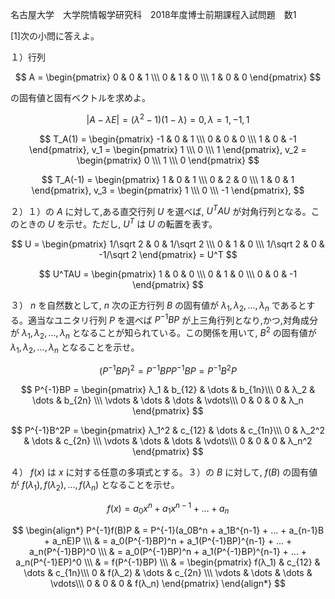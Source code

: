 名古屋大学　大学院情報学研究科　2018年度博士前期課程入試問題　数1

\[1]次の小問に答えよ。

１）行列

$$
    A = \begin{pmatrix} 0 & 0 & 1 \\\ 0 & 1 & 0 \\\ 1 & 0 & 0 \end{pmatrix}
$$

の固有値と固有ベクトルを求めよ。

$$
    |A-λE| = (λ^2 - 1)(1 - λ) = 0, λ = 1, -1, 1
$$

$$
    T_A(1) = \begin{pmatrix} -1 & 0 & 1 \\\ 0 & 0 & 0 \\\ 1 & 0 & -1 \end{pmatrix}, 
    v_1 = \begin{pmatrix} 1 \\\ 0 \\\ 1  \end{pmatrix}, v_2 = \begin{pmatrix} 0 \\\ 1 \\\ 0  \end{pmatrix}
$$

$$
    T_A(-1) = \begin{pmatrix} 1 & 0 & 1 \\\ 0 & 2 & 0 \\\ 1 & 0 & 1 \end{pmatrix}, 
    v_3 = \begin{pmatrix} 1 \\\ 0 \\\ -1  \end{pmatrix}, 
$$

２）１）の $A$ に対して,ある直交行列 $U$ を選べば, $U^TAU$ が対角行列となる。このときの $U$ を示せ。ただし, $U^T$ は $U$ の転置を表す。

$$
    U = \begin{pmatrix} 1/\sqrt 2 & 0 & 1/\sqrt 2 \\\ 0 & 1 & 0 \\\ 1/\sqrt 2 & 0 & -1/\sqrt 2 \end{pmatrix} = U^T
$$

$$
    U^TAU = \begin{pmatrix} 1 & 0 & 0 \\\ 0 & 1 & 0 \\\ 0 & 0 & -1 \end{pmatrix}
$$


３） $n$ を自然数として, $n$ 次の正方行列 $B$ の固有値が $λ_1, λ_2,..., λ_n$ であるとする。適当なユニタリ行列 $P$ を選べば $P^{-1}BP$ が上三角行列となり,かつ,対角成分が $λ_1, λ_2,..., λ_n$ となることが知られている。この関係を用いて, $B^2$ の固有値が $λ_1, λ_2,..., λ_n$ となることを示せ。

$$
    (P^{-1}BP)^2 = P^{-1}BPP^{-1}BP = P^{-1}B^2P
$$

$$
    P^{-1}BP = \begin{pmatrix} λ_1 & b_{12} & \dots & b_{1n}\\\ 0 & λ_2 &  \dots & b_{2n} \\\ \vdots & \dots & \dots & \vdots\\\ 0 & 0 & 0 & λ_n \end{pmatrix}
$$


$$
    P^{-1}B^2P = \begin{pmatrix} λ_1^2 & c_{12} & \dots & c_{1n}\\\ 0 & λ_2^2 &  \dots & c_{2n} \\\ \vdots & \dots & \dots & \vdots\\\ 0 & 0 & 0 & λ_n^2 \end{pmatrix}
$$


４） $f(x)$ は $x$ に対する任意の多項式とする。３）の $B$ に対して, $f(B)$ の固有値が $f(λ_1), f(λ_2),..., f(λ_n)$ となることを示せ。

$$
    f(x) = a_0x^n + a_1x^{n-1} + ... + a_n 
$$

$$
    \begin{align*}
        P^{-1}f(B)P & = P^{-1}(a_0B^n + a_1B^{n-1} + ... + a_{n-1}B + a_nE)P \\\ & = a_0(P^{-1}BP)^n + a_1(P^{-1}BP)^{n-1} + ... + a_n(P^{-1}BP)^0 \\\ & = a_0(P^{-1}BP)^n + a_1(P^{-1}BP)^{n-1} + ... + a_n(P^{-1}EP)^0 \\\ & = f(P^{-1}BP) \\\ & = \begin{pmatrix} f(λ_1) & c_{12} & \dots & c_{1n}\\\ 0 & f(λ_2) &  \dots & c_{2n} \\\ \vdots & \dots & \dots & \vdots\\\ 0 & 0 & 0 & f(λ_n) \end{pmatrix}
    \end{align*}
$$